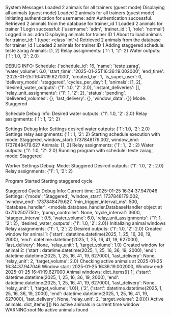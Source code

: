 System Messages
Loaded 2 animals for all trainers (guest mode)
Displaying all animals (guest mode)
Loaded 2 animals for all trainers (guest mode)
Initiating authentication for username: adm
Authentication successful.
Retrieved 2 animals from the database for trainer_id 1
Loaded 2 animals for trainer 1
Login successful: {'username': 'adm', 'trainer_id': 1, 'role': 'normal'}
Logged in as: adm
Displaying animals for trainer ID 1
About to load animals for trainer_id: 1 (type: <class 'int'>)
Retrieved 2 animals from the database for trainer_id 1
Loaded 2 animals for trainer ID 1
Adding staggered schedule: teste zarag
Animals: [1, 2]
Relay assignments: {'1': 1, '2': 2}
Water outputs: {'1': 1.0, '2': 2.0}

DEBUG INFO:
Schedule: {'schedule_id': 16, 'name': 'teste zarag', 'water_volume': 6.0, 'start_time': '2025-01-25T16:36:19.002000', 'end_time': '2025-01-25T16:41:19.627000', 'created_by': 1, 'is_super_user': 0, 'delivery_mode': 'staggered', 'cycles_per_day': 1, 'animals': [1, 2], 'desired_water_outputs': {'1': 1.0, '2': 2.0}, 'instant_deliveries': [], 'relay_unit_assignments': {'1': 1, '2': 2}, 'status': 'pending', 'delivered_volumes': {}, 'last_delivery': {}, 'window_data': {}}
Mode: Staggered

Schedule Debug Info:
Desired water outputs: {'1': 1.0, '2': 2.0}
Relay assignments: {'1': 1, '2': 2}

Settings Debug Info:
Settings desired water outputs: {'1': 1.0, '2': 2.0}
Settings relay assignments: {'1': 1, '2': 2}
Starting schedule execution with mode: Staggered, window_start: 1737848179.002, window_end: 1737848479.627
Animals: [1, 2]
Relay assignments: {'1': 1, '2': 2}
Water outputs: {'1': 1.0, '2': 2.0}
Running program with schedule: teste zarag, mode: Staggered

Worker Settings Debug:
Mode: Staggered
Desired outputs: {'1': 1.0, '2': 2.0}
Relay assignments: {'1': 1, '2': 2}

Program Started
Starting staggered cycle

Staggered Cycle Debug Info:
Current time: 2025-01-25 16:34:37.947046
Settings: {'mode': 'Staggered', 'window_start': 1737848179.002, 'window_end': 1737848479.627, 'min_trigger_interval_ms': 500, 'database_handler': <models.database_handler.DatabaseHandler object at 0x7fb2507750>, 'pump_controller': None, 'cycle_interval': 3600, 'stagger_interval': 0.5, 'water_volume': 6.0, 'relay_unit_assignments': {'1': 1, '2': 2}, 'desired_water_outputs': {'1': 1.0, '2': 2.0}}
Initializing animal windows
Relay assignments: {'1': 1, '2': 2}
Desired outputs: {'1': 1.0, '2': 2.0}
Created window for animal 1: {'start': datetime.datetime(2025, 1, 25, 16, 36, 19, 2000), 'end': datetime.datetime(2025, 1, 25, 16, 41, 19, 627000), 'last_delivery': None, 'relay_unit': 1, 'target_volume': 1.0}
Created window for animal 2: {'start': datetime.datetime(2025, 1, 25, 16, 36, 19, 2000), 'end': datetime.datetime(2025, 1, 25, 16, 41, 19, 627000), 'last_delivery': None, 'relay_unit': 2, 'target_volume': 2.0}
Checking active animals at 2025-01-25 16:34:37.947046
Window start: 2025-01-25 16:36:19.002000, Window end: 2025-01-25 16:41:19.627000
Animal windows: dict_items([('1', {'start': datetime.datetime(2025, 1, 25, 16, 36, 19, 2000), 'end': datetime.datetime(2025, 1, 25, 16, 41, 19, 627000), 'last_delivery': None, 'relay_unit': 1, 'target_volume': 1.0}), ('2', {'start': datetime.datetime(2025, 1, 25, 16, 36, 19, 2000), 'end': datetime.datetime(2025, 1, 25, 16, 41, 19, 627000), 'last_delivery': None, 'relay_unit': 2, 'target_volume': 2.0})])
Active animals: dict_items([])
No active animals in current time window
WARNING:root:No active animals found